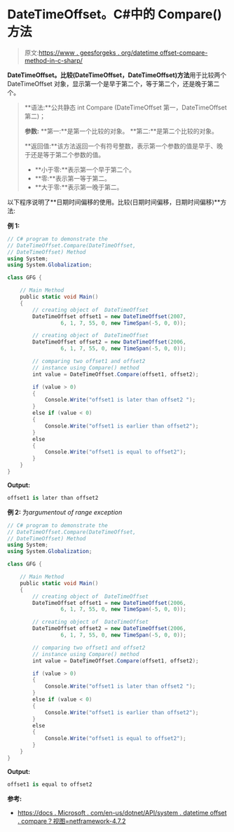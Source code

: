 # DateTimeOffset。C#中的 Compare()方法

> 原文:[https://www . geesforgeks . org/datetime offset-compare-method-in-c-sharp/](https://www.geeksforgeeks.org/datetimeoffset-compare-method-in-c-sharp/)

**DateTimeOffset。比较(DateTimeOffset，DateTimeOffset)方法**用于比较两个 DateTimeOffset 对象，显示第一个是早于第二个，等于第二个，还是晚于第二个。

> **语法:**公共静态 int Compare (DateTimeOffset 第一，DateTimeOffset 第二)；
> 
> **参数:**
> **第一:**是第一个比较的对象。
> **第二:**是第二个比较的对象。
> 
> **返回值:**该方法返回一个有符号整数，表示第一个参数的值是早于、晚于还是等于第二个参数的值。
> 
> *   **小于零:**表示第一个早于第二个。
> *   **零:**表示第一等于第二。
> *   **大于零:**表示第一晚于第二。

以下程序说明了**日期时间偏移的使用。比较(日期时间偏移，日期时间偏移)**方法:

**例 1:**

```cs
// C# program to demonstrate the
// DateTimeOffset.Compare(DateTimeOffset, 
// DateTimeOffset) Method
using System;
using System.Globalization;

class GFG {

    // Main Method
    public static void Main()
    {
        // creating object of  DateTimeOffset
        DateTimeOffset offset1 = new DateTimeOffset(2007,
                 6, 1, 7, 55, 0, new TimeSpan(-5, 0, 0));

        // creating object of  DateTimeOffset
        DateTimeOffset offset2 = new DateTimeOffset(2006,
                 6, 1, 7, 55, 0, new TimeSpan(-5, 0, 0));

        // comparing two offset1 and offset2
        // instance using Compare() method
        int value = DateTimeOffset.Compare(offset1, offset2);

        if (value > 0)
        {
            Console.Write("offset1 is later than offset2 ");
        }
        else if (value < 0) 
        {
            Console.Write("offset1 is earlier than offset2");
        }
        else
        {
            Console.Write("offset1 is equal to offset2");
        }
    }
}
```

**Output:**

```cs
offset1 is later than offset2

```

**例 2:** 为*argumentout of range exception*

```cs
// C# program to demonstrate the
// DateTimeOffset.Compare(DateTimeOffset,
// DateTimeOffset) Method
using System;
using System.Globalization;

class GFG {

    // Main Method
    public static void Main()
    {
        // creating object of  DateTimeOffset
        DateTimeOffset offset1 = new DateTimeOffset(2006,
                 6, 1, 7, 55, 0, new TimeSpan(-5, 0, 0));

        // creating object of  DateTimeOffset
        DateTimeOffset offset2 = new DateTimeOffset(2006,
                 6, 1, 7, 55, 0, new TimeSpan(-5, 0, 0));

        // comparing two offset1 and offset2
        // instance using Compare() method
        int value = DateTimeOffset.Compare(offset1, offset2);

        if (value > 0) 
        {
            Console.Write("offset1 is later than offset2 ");
        }
        else if (value < 0)
        {
            Console.Write("offset1 is earlier than offset2");
        }
        else 
        {
            Console.Write("offset1 is equal to offset2");
        }
    }
}
```

**Output:**

```cs
offset1 is equal to offset2

```

**参考:**

*   [https://docs . Microsoft . com/en-us/dotnet/API/system . datetime offset . compare？视图=netframework-4.7.2](https://docs.microsoft.com/en-us/dotnet/api/system.datetimeoffset.compare?view=netframework-4.7.2)